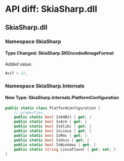 # API diff: SkiaSharp.dll

## SkiaSharp.dll

### Namespace SkiaSharp

#### Type Changed: SkiaSharp.SKEncodedImageFormat

Added value:

```csharp
Avif = 12,
```



### Namespace SkiaSharp.Internals

#### New Type: SkiaSharp.Internals.PlatformConfiguration

```csharp
public static class PlatformConfiguration {
	// properties
	public static bool Is64Bit { get; }
	public static bool IsArm { get; }
	public static bool IsGlibc { get; }
	public static bool IsLinux { get; }
	public static bool IsMac { get; }
	public static bool IsUnix { get; }
	public static bool IsWindows { get; }
	public static string LinuxFlavor { get; set; }
}
```


